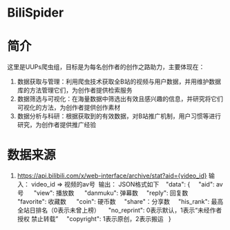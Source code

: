 # BiliSpider

# 简介

这里是UUPs爬虫组，目标是为每名创作者的创作之路助力，主要体现在：
1. 数据获取与管理：利用爬虫技术获取全B站的视频与用户数据，并用维护数据库的方法管理它们，为创作者提供检索服务
2. 数据筛选与可视化：在海量数据中筛选出有效且感兴趣的信息，并研究将它们可视化的方法，为创作者提供创作素材
3. 数据分析与科研：根据获取到的有效数据，对B站推广机制，用户习惯等进行研究，为创作者提供推广经验

# 数据来源
1. https://api.bilibili.com/x/web-interface/archive/stat?aid={video_id}
  输入： video_id => 视频的av号
  输出： JSON格式如下
    "data":
    {
      "aid": av号
      "view": 播放数
      "danmuku": 弹幕数
      "reply": 回复数
      "favorite": 收藏数
      "coin": 硬币数
      "share"：分享数
      "his_rank": 最高全站日排名（0表示未曾上榜）
      "no_reprint": 0表示默认，1表示“未经作者授权 禁止转载”
      "copyright": 1表示原创，2表示搬运
    }
